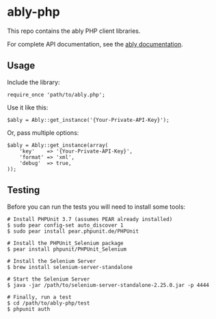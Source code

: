 # ably-php

This repo contains the ably PHP client libraries.

For complete API documentation, see the [ably documentation](https://ably.io/documentation).

## Usage

Include the library:

    require_once 'path/to/ably.php';

Use it like this:

    $ably = Ably::get_instance('{Your-Private-API-Key}');

Or, pass multiple options:

    $ably = Ably::get_instance(array(
        'key'    => '{Your-Private-API-Key}',
        'format' => 'xml',
        'debug'  => true,
    ));

## Testing

Before you can run the tests you will need to install some tools:

    # Install PHPUnit 3.7 (assumes PEAR already installed)
    $ sudo pear config-set auto_discover 1
    $ sudo pear install pear.phpunit.de/PHPUnit

    # Install the PHPUnit_Selenium package
    $ pear install phpunit/PHPUnit_Selenium

    # Install the Selenium Server
    $ brew install selenium-server-standalone

    # Start the Selenium Server
    $ java -jar /path/to/selenium-server-standalone-2.25.0.jar -p 4444

    # Finally, run a test
    $ cd /path/to/ably-php/test
    $ phpunit auth

